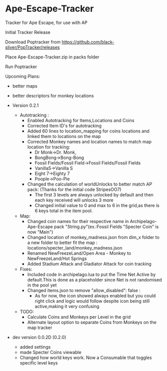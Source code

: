 # Ape-Escape-Tracker

Tracker for Ape Escape, for use with AP

Initial Tracker Release

Download Poptracker from https://github.com/black-sliver/PopTracker/releases

Place Ape-Escape-Tracker.zip in packs folder

Run Poptracker

Upcoming Plans:
  - better maps
  - better descriptors for monkey locations
  
- Version 0.2.1
	- Autotracking :
		- Enabled Autotracking for Items,Locations and Coins
		- Corrected Item ID's for autotracking
		- Added 60 lines to location_mapping for coins locations and linked them to locations on the map
		- Corrected Monkey names and location names to match map location for tracking: 
			- Dr Monk->Dr. Monk, 
			- BongBong->Bong-Bong
			- Fossil Fields/Fossil Field->Fossil Fields/Fossil Fields
			- VanillaS->Vanilla S
			- Eight 7->Eighty 7
			- Poople->Poo-Pie
		- Changed the calculation of worldUnlocks to better match AP pack: (Thanks for the initial code StripesOO7)
			- The first 3 levels are always unlocked by default and then each key received will unlocks 3 more
			- Changed initial value to 0 and max to 6 in the grid,as there is 6 keys total in the item pool.
	- Map:
		- Changed coin names for their respective name in Archipelago-Ape-Escape pack "String.py"(ex.:Fossil Fields "Specter Coin" is now "Main") 
		- Changed location of monkey_madness.json from dim_x folder to a new folder to better fit the map : locations/specter_land/monkey_madness.json
		- Renamed NewFreezeLand/Open Area - Monkey to NewFreezeLand/Hot Springs
		- Added Stadium Attack and Gladiator Attack for coin tracking
	- Fixes:
		- Included code in archipelago.lua to put the Time Net Active by default.This is done as a placeholder since Net is not randomised in the pool yet
		- Changed items.json to remove "allow_disabled": false :
			- As for now, the icon showed always enabled but you could right click and logic would follow despite icon being still active,making it very confusing
	- TODO:
		- Calculate Coins and Monkeys per Level in the grid
		- Alternate layout option to separate Coins from Monkeys on the map tracker
- dev version 0.0.2D (0.2.0)
  - added settings
  - made Specter Coins viewable
  - Changed how world keys work. Now a Consumable that toggles specific level keys
